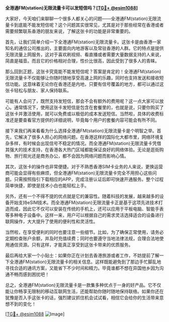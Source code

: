 **全港通FM(station)无限流量卡可以发短信吗？[[TG💪+ @esim1088](https://t.me/s/esim1088)]**

大家好，今天咱们来聊聊一个很多人都关心的问题——全港通FM(station)无限流量卡到底能不能发短信呢？这个问题其实很常见，尤其是对于那些经常在香港或者需要频繁联系香港的朋友来说，了解这张卡的功能是非常重要的。

首先，让我们简单介绍一下全港通FM(station)无限流量卡。这张卡是由香港一家知名的通信公司推出的，主要面向内地游客以及常驻香港的人群。它的特点是提供无限流量上网服务，这对于喜欢刷视频、看直播或者需要大量数据支持的人来说，简直是福音。而且它的价格相对合理，性价比很高，因此受到了很多人的青睐。

那么回到正题，这张卡究竟能不能发短信呢？答案是肯定的！全港通FM(station)无限流量卡不仅能够让你随时随地享受高速上网的乐趣，同时也支持发送和接收短信功能。这意味着无论你在香港还是内地，只要有信号覆盖的地方，都可以通过这张卡轻松与朋友、家人保持联系。

可能有人会问了，既然支持发短信，那会不会有额外的费用呢？这一点大家可以放心。通常情况下，使用这张卡发短信是包含在套餐里的，也就是说，只要你购买了这张卡并激活使用，就可以免费或以极低的成本发送短信。当然啦，具体的收费标准还是要查看官方提供的详细说明，毕竟每个用户的套餐内容可能会有所不同。

接下来我们再来看看为什么选择全港通FM(station)无限流量卡是个明智之举。首先，它解决了很多人担心的网络问题。在香港这样的国际化大都市里，网络环境复杂多样，有时候会出现信号不稳定的情况。而全港通FM(station)无限流量卡凭借其强大的技术支持，在香港各大热门区域都能保证良好的网络体验。无论是逛街购物、旅行观光还是商务办公，都不会因为网络问题而影响心情。

其次，这张卡的操作也非常便捷。对于不熟悉香港SIM卡业务的人来说，更换运营商可能会显得有些麻烦，但全港通FM(station)无限流量卡完全不用担心这些问题。只需按照指引下载相应的APP，完成注册认证后即可快速开通服务。整个过程简单快捷，即使是技术小白也能轻松上手。

另外，还有一个不得不提的优点就是它的兼容性。随着科技的发展，越来越多的设备开始支持eSIM技术。而全港通FM(station)无限流量卡正是基于这项先进技术打造而成，因此它不仅可以安装在传统的手机上，还可以应用于平板电脑、智能手表等多种电子设备中。这样一来，用户可以根据自己的需求灵活选择适合的设备进行联网操作，大大提升了使用的便利性和灵活性。

当然啦，在享受便利的同时也要注意一些细节。比如，为了确保正常使用，请务必定期检查账户余额，并及时充值续费；同时也要遵守当地法律法规，合理合法地使用通信资源。只有这样，才能真正享受到这张卡带来的优质服务。

最后再给大家一个小贴士：如果你正在计划去香港旅游或者工作，不妨提前了解一下全港通FM(station)无限流量卡的相关信息。这样既能避免到了那边手忙脚乱地寻找合适的通讯方案，又能省下不少时间和精力。毕竟谁都不想在异国他乡因为沟通不畅而感到困扰吧！

总之，全港通FM(station)无限流量卡是一款集多种优点于一身的好产品。它不仅能让你畅享无限制的移动互联网生活，还能帮助你随时随地保持联络。如果你还在犹豫是否入手这张卡的话，强烈建议抓住机会试试看，相信它会给你的生活带来意想不到的变化！

[[TG💪+ @esim1088](https://t.me/s/esim1088) ![Image](https://i.postimg.cc/4NQfJmqS/Snipaste-2025-05-13-00-14-12.png)]